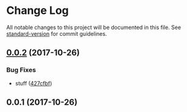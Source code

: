 # Change Log

All notable changes to this project will be documented in this file. See [standard-version](https://github.com/conventional-changelog/standard-version) for commit guidelines.

<a name="0.0.2"></a>
## [0.0.2](https://github.com/lazarljubenovic/yahtee-popover/compare/v0.0.1...v0.0.2) (2017-10-26)


### Bug Fixes

* stuff ([427cfbf](https://github.com/lazarljubenovic/yahtee-popover/commit/427cfbf))



<a name="0.0.1"></a>
## 0.0.1 (2017-10-26)
